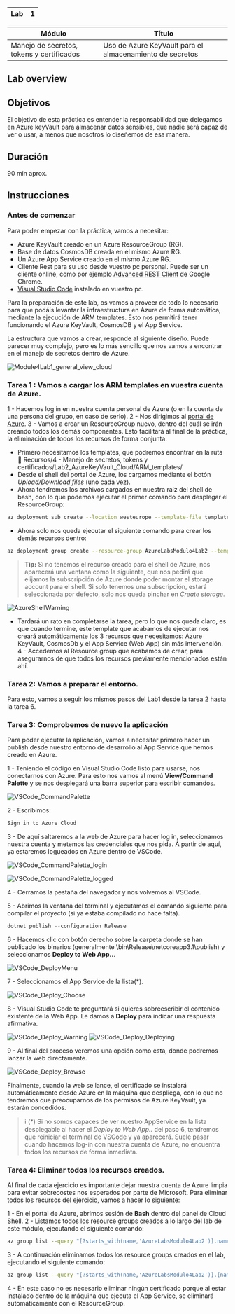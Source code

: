 
| Lab |  1  |
| --  | -- |

| Módulo | Título | 
| --  | -- |
| Manejo de secretos, tokens y certificados | Uso de Azure KeyVault para el almacenamiento de secretos |

## Lab overview

## Objetivos
El objetivo de esta práctica es entender la responsabilidad que delegamos en Azure keyVault para almacenar datos sensibles, que nadie será capaz de ver o usar, a menos que nosotros lo diseñemos de esa manera.

## Duración
90 min aprox.

## Instrucciones

### Antes de comenzar
Para poder empezar con la práctica, vamos a necesitar:
- Azure KeyVault creado en un Azure ResourceGroup (RG).
- Base de datos CosmosDB creada en el mismo Azure RG.
- Un Azure App Service creado en el mismo Azure RG.
- Cliente Rest para su uso desde vuestro pc personal. Puede ser un cliente online, como por ejemplo [Advanced REST Client](https://chrome.google.com/webstore/detail/advanced-rest-client/hgmloofddffdnphfgcellkdfbfbjeloo/related) de Google Chrome.
- [Visual Studio Code](https://code.visualstudio.com/download) instalado en vuestro pc.

Para la preparación de este lab, os vamos a proveer de todo lo necesario para que podáis levantar la infraestructura en Azure de forma automática, mediante la ejecución de ARM templates. Esto nos permitirá tener funcionando el Azure KeyVault, CosmosDB y el App Service.

La estructura que vamos a crear, responde al siguiente diseño. Puede parecer muy complejo, pero es lo más sencillo que nos vamos a encontrar en el manejo de secretos dentro de Azure.

![Module4Lab1_general_view_cloud](images/Module4Lab1_general_view_cloud.png)

### Tarea 1 : Vamos a cargar los ARM templates en vuestra cuenta de Azure.
1 - Hacemos log in en nuestra cuenta personal de Azure (o en la cuenta de una persona del grupo, en caso de serlo).
2 - Nos dirigimos al [portal de Azure](https://portal.azure.com/#home).
3 - Vamos a crear un ResourceGroup nuevo, dentro del cuál se irán creando todos los demás componentes. Esto facilitará al final de la práctica, la eliminación de todos los recursos de forma conjunta.
  - Primero necesitamos los templates, que podremos encontrar en la ruta 📁 Recursos/4 - Manejo de secretos, tokens y certificados/Lab2_AzureKeyVault_Cloud/ARM_templates/
  - Desde el shell del portal de Azure, los cargamos mediante el botón _Upload/Download files_ (uno cada vez).
  - Ahora tendremos los archivos cargados en nuestra raíz del shell de bash, con lo que podemos ejecutar el primer comando para desplegar el ResourceGroup:    

```sh
az deployment sub create --location westeurope --template-file template-rg.json
```
  - Ahora solo nos queda ejecutar el siguiente comando para crear los demás recursos dentro:

```sh
az deployment group create --resource-group AzureLabsModulo4Lab2 --template-file template.json
```

  > **Tip:** Si no tenemos el recurso creado para el shell de Azure, nos aparecerá una ventana como la siguiente, que nos pedirá que elijamos la subscripción de Azure donde poder montar el storage account para el shell. Si solo tenemos una subscripción, estará seleccionada por defecto, solo nos queda pinchar en _Create storage_.
  
  ![AzureShellWarning](images/AzureShellWarning.png)
  
  - Tardará un rato en completarse la tarea, pero lo que nos queda claro, es que cuando termine, este template que acabamos de ejecutar nos creará automáticamente los 3 recursos que necesitamos: Azure KeyVault, CosmosDb y el App Service (Web App) sin más intervención.
4 - Accedemos al Resource group que acabamos de crear, para asegurarnos de que todos los recursos previamente mencionados están ahí.

### Tarea 2: Vamos a preparar el entorno.

Para esto, vamos a seguir los mismos pasos del Lab1 desde la tarea 2 hasta la tarea 6.


### Tarea 3: Comprobemos de nuevo la aplicación

Para poder ejecutar la aplicación, vamos a necesitar primero hacer un publish desde nuestro entorno de desarrollo al App Service que hemos creado en Azure.

1 - Teniendo el código en Visual Studio Code listo para usarse, nos conectarnos con Azure. Para esto nos vamos al menú **View/Command Palette** y se nos desplegará una barra superior para escribir comandos.

![VSCode_CommandPalette](images/VSCode_CommandPalette.png)
  
2 - Escribimos:

```bash
Sign in to Azure Cloud
```

3 - De aquí saltaremos a la web de Azure para hacer log in, seleccionamos nuestra cuenta y metemos las credenciales que nos pida. A partir de aquí, ya estaremos logueados en Azure dentro de VSCode.

![VSCode_CommandPalette_login](images/VSCode_CommandPalette_login.png)

![VSCode_CommandPalette_logged](images/VSCode_CommandPalette_logged.png)

4 - Cerramos la pestaña del navegador y nos volvemos al VSCode.

5 - Abrimos la ventana del terminal y ejecutamos el comando siguiente para compilar el proyecto (si ya estaba compilado no hace falta).

```powershell
dotnet publish --configuration Release
```

6 - Hacemos clic con botón derecho sobre la carpeta donde se han publicado los binarios (generalmente \bin\Release\netcoreapp3.1\publish) y seleccionamos **Deploy to Web App..**.

![VSCode_DeployMenu](images/VSCode_DeployMenu.png)

7 - Seleccionamos el App Service de la lista(*). 

![VSCode_Deploy_Choose](images/VSCode_Deploy_Choose.png)

8 - Visual Studio Code te preguntará si quieres sobreescribir el contenido existente de la Web App. Le damos a **Deploy** para indicar una respuesta afirmativa.

![VSCode_Deploy_Warning](images/VSCode_Deploy_Warning.png)
![VSCode_Deploy_Deploying](images/VSCode_Deploy_Deploying.png)

9 - Al final del proceso veremos una opción como esta, donde podremos lanzar la web directamente.

![VSCode_Deploy_Browse](images/VSCode_Deploy_Browse.png)

Finalmente, cuando la web se lance, el certificado se instalará automáticamente desde Azure en la máquina que despliega, con lo que no tendremos que preocuparnos de los permisos de Azure KeyVault, ya estarán concedidos.

  > ℹ️ (*) Si no somos capaces de ver nuestro AppService en la lista desplegable al hacer el _Deploy to Web App.._ del paso 6, tendremos que reiniciar el terminal de VSCode y ya aparecerá. Suele pasar cuando hacemos log-in con nuestra cuenta de Azure, no encuentra todos los recursos de forma inmediata.

### Tarea 4: Eliminar todos los recursos creados.

Al final de cada ejercicio es importante dejar nuestra cuenta de Azure limpia para evitar sobrecostes nos esperados por parte de Microsoft.
Para eliminar todos los recursos del ejercicio, vamos a hacer lo siguiente:

1 - En el portal de Azure, abrimos sesión de **Bash** dentro del panel de Cloud Shell.
2 - Listamos todos los resource groups creados a lo largo del lab de este módulo, ejecutando el siguiente comando:

```bash
az group list --query "[?starts_with(name,'AzureLabsModulo4Lab2')].name" --output tsv
```
3 - A continuación eliminamos todos los resource groups creados en el lab, ejecutando el siguiente comando:

```bash
az group list --query "[?starts_with(name,'AzureLabsModulo4Lab2')].[name]" --output tsv | xargs -L1 bash -c 'az group delete --name $0 --no-wait --yes'
```

4 - En este caso no es necesario eliminar ningún certificado porque al estar instalado dentro de la máquina que ejecuta el App Service, se eliminará automáticamente con el ResourceGroup.
